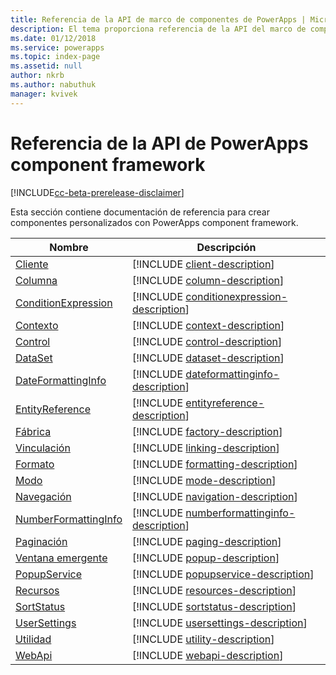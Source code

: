 ```yaml
---
title: Referencia de la API de marco de componentes de PowerApps | MicrosoftDocs
description: El tema proporciona referencia de la API del marco de componentes de PowerApps.
ms.date: 01/12/2018
ms.service: powerapps
ms.topic: index-page
ms.assetid: null
author: nkrb
ms.author: nabuthuk
manager: kvivek
---
```

# <a name="powerapps-component-framework-api-reference"></a>Referencia de la API de PowerApps component framework

[!INCLUDE[cc-beta-prerelease-disclaimer](../../../includes/cc-beta-prerelease-disclaimer.md)]

Esta sección contiene documentación de referencia para crear componentes personalizados con PowerApps component framework.

|Nombre|Descripción|
|----|-----------|
|[Cliente](client.md)|[!INCLUDE [client-description](includes/client-description.md)]|
|[Columna](column.md)|[!INCLUDE [column-description](includes/column-description.md)]|
|[ConditionExpression](conditionexpression.md)|[!INCLUDE [conditionexpression-description](includes/conditionexpression-description.md)]|
|[Contexto](context.md)|[!INCLUDE [context-description](includes/context-description.md)]|
|[Control](control.md)|[!INCLUDE [control-description](includes/control-description.md)]|
|[DataSet](dataset.md)|[!INCLUDE [dataset-description](includes/dataset-description.md)]|
|[DateFormattingInfo](dateformattinginfo.md)|[!INCLUDE [dateformattinginfo-description](includes/dateformattinginfo-description.md)]|
|[EntityReference](entityreference.md)|[!INCLUDE [entityreference-description](includes/entityreference-description.md)]|
|[Fábrica](factory.md)|[!INCLUDE [factory-description](includes/factory-description.md)]|
|[Vinculación](linking.md)|[!INCLUDE [linking-description](includes/linking-description.md)]|
|[Formato](formatting.md)|[!INCLUDE [formatting-description](includes/formatting-description.md)]|
|[Modo](mode.md)|[!INCLUDE [mode-description](includes/mode-description.md)]|
|[Navegación](navigation.md)|[!INCLUDE [navigation-description](includes/navigation-description.md)]|
|[NumberFormattingInfo](numberformattinginfo.md)|[!INCLUDE [numberformattinginfo-description](includes/numberformattinginfo-description.md)]|
|[Paginación](paging.md)|[!INCLUDE [paging-description](includes/paging-description.md)]|
|[Ventana emergente](popup.md)|[!INCLUDE [popup-description](includes/popup-description.md)]|
|[PopupService](popupservice.md)|[!INCLUDE [popupservice-description](includes/popupservice-description.md)]|
|[Recursos](resources.md)|[!INCLUDE [resources-description](includes/resources-description.md)]|
|[SortStatus](sortstatus.md)|[!INCLUDE [sortstatus-description](includes/sortstatus-description.md)]|
|[UserSettings](usersettings.md)|[!INCLUDE [usersettings-description](includes/usersettings-description.md)]|
|[Utilidad](utility.md)|[!INCLUDE [utility-description](includes/utility-description.md)]|
|[WebApi](webapi.md)|[!INCLUDE [webapi-description](includes/webapi-description.md)]|
